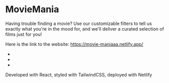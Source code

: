 # MovieMania

Having trouble finding a movie? Use our customizable filters to tell us exactly what you're in 
the mood for, and we'll deliver a curated selection of films just for you!

Here is the link to the website: https://movie-maniaaa.netlify.app/ 

-
-
-

Developed with React, styled with TailwindCSS, deployed with Netlify